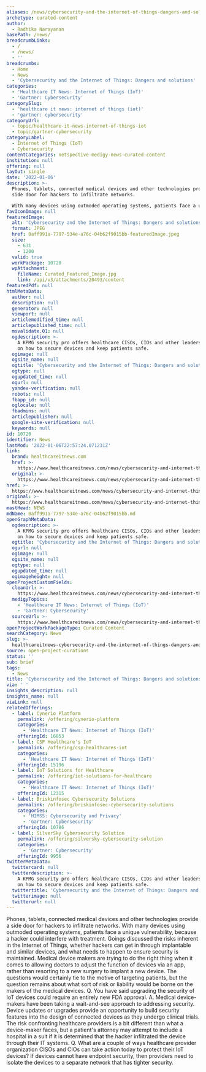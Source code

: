 ```yaml
---
aliases: /news/cybersecurity-and-the-internet-of-things-dangers-and-solutions
archetype: curated-content
author:
  - Radhika Narayanan
basePath: /news/
breadcrumbLinks:
  - /
  - /news/
  - ''
breadcrumbs:
  - Home
  - News
  - 'Cybersecurity and the Internet of Things: Dangers and solutions'
categories:
  - 'Healthcare IT News: Internet of Things (IoT)'
  - 'Gartner: Cybersecurity'
categorySlug:
  - 'healthcare it news: internet of things (iot)'
  - 'gartner: cybersecurity'
categoryUrl:
  - topic/healthcare-it-news-internet-of-things-iot
  - topic/gartner-cybersecurity
categoryLabel:
  - Internet of Things (IoT)
  - Cybersecurity
contentCategories: netspective-medigy-news-curated-content
institution: null
offering: null
layOut: single
date: '2022-01-06'
description: >-
  Phones, tablets, connected medical devices and other technologies provide a
  side door for hackers to infiltrate networks.

  With many devices using outmoded operating systems, patients face a unique vul
favIconImage: null
featuredImage:
  alt: 'Cybersecurity and the Internet of Things: Dangers and solutions'
  format: JPEG
  href: 0aff991a-7797-534e-a76c-04b62f9015bb-featuredImage.jpeg
  size:
    - 631
    - 1200
  valid: true
  workPackage: 10720
  wpAttachment:
    fileName: Curated_Featured_Image.jpg
    link: /api/v3/attachments/20493/content
featuredPdf: null
htmlMetaData:
  author: null
  description: null
  generator: null
  viewport: null
  articlemodified_time: null
  articlepublished_time: null
  msvalidate.01: null
  ogdescription: >-
    A KPMG security pro offers healthcare CISOs, CIOs and other leaders advice
    on how to secure devices and keep patients safe.
  ogimage: null
  ogsite_name: null
  ogtitle: 'Cybersecurity and the Internet of Things: Dangers and solutions'
  ogtype: null
  ogupdated_time: null
  ogurl: null
  yandex-verification: null
  robots: null
  fbapp_id: null
  oglocale: null
  fbadmins: null
  articlepublisher: null
  google-site-verification: null
  keywords: null
id: 10720
identifier: News
lastMod: '2022-01-06T22:57:24.071231Z'
link:
  brand: healthcareitnews.com
  href: >-
    https://www.healthcareitnews.com/news/cybersecurity-and-internet-things-dangers-and-solutions
  original: >-
    https://www.healthcareitnews.com/news/cybersecurity-and-internet-things-dangers-and-solutions
href: >-
  https://www.healthcareitnews.com/news/cybersecurity-and-internet-things-dangers-and-solutions
original: >-
  https://www.healthcareitnews.com/news/cybersecurity-and-internet-things-dangers-and-solutions
mastHead: NEWS
mdName: 0aff991a-7797-534e-a76c-04b62f9015bb.md
openGraphMetaData:
  ogdescription: >-
    A KPMG security pro offers healthcare CISOs, CIOs and other leaders advice
    on how to secure devices and keep patients safe.
  ogtitle: 'Cybersecurity and the Internet of Things: Dangers and solutions'
  ogurl: null
  ogimage: null
  ogsite_name: null
  ogtype: null
  ogupdated_time: null
  ogimageheight: null
openProjectCustomFields:
  cleanUrl: >-
    https://www.healthcareitnews.com/news/cybersecurity-and-internet-things-dangers-and-solutions
  medigyTopics:
    - 'Healthcare IT News: Internet of Things (IoT)'
    - 'Gartner: Cybersecurity'
  sourceUrl: >-
    https://www.healthcareitnews.com/news/cybersecurity-and-internet-things-dangers-and-solutions
openProjectWorkPackageType: Curated Content
searchCategory: News
slug: >-
  healthcareitnews-cybersecurity-and-the-internet-of-things-dangers-and-solutions
source: open-project-curations
status: ''
sub: brief
tags:
  - News
title: 'Cybersecurity and the Internet of Things: Dangers and solutions'
via: ' '
insights_description: null
insights_name: null
viaLink: null
relatedOfferings:
  - label: Cynerio Platform
    permalink: /offering/cynerio-platform
    categories:
      - 'Healthcare IT News: Internet of Things (IoT)'
    offeringId: 16853
  - label: CSP Healthcare's IoT
    permalink: /offering/csp-healthcares-iot
    categories:
      - 'Healthcare IT News: Internet of Things (IoT)'
    offeringId: 15196
  - label: IoT Solutions for Healthcare
    permalink: /offering/iot-solutions-for-healthcare
    categories:
      - 'Healthcare IT News: Internet of Things (IoT)'
    offeringId: 12315
  - label: Briskinfosec Cybersecurity Solutions
    permalink: /offering/briskinfosec-cybersecurity-solutions
    categories:
      - 'HIMSS: Cybersecurity and Privacy'
      - 'Gartner: Cybersecurity'
    offeringId: 10786
  - label: SilverSky Cybersecurity Solution
    permalink: /offering/silversky-cybersecurity-solution
    categories:
      - 'Gartner: Cybersecurity'
    offeringId: 9956
twitterMetaData:
  twittercard: null
  twitterdescription: >-
    A KPMG security pro offers healthcare CISOs, CIOs and other leaders advice
    on how to secure devices and keep patients safe.
  twittertitle: 'Cybersecurity and the Internet of Things: Dangers and solutions'
  twitterimage: null
  twitterurl: null
---
```

<p>Phones, tablets, connected medical devices and other technologies provide a side door for hackers to infiltrate networks.
With many devices using outmoded operating systems, patients face a unique vulnerability, because a hacker could interfere with treatment.
Goings discussed the risks inherent in the Internet of Things, whether hackers can get in through implantable and similar devices, and what needs to happen to ensure security is maintained.
Medical device makers are trying to do the right thing when it comes to allowing doctors to adjust the function of devices via an app, rather than resorting to a new surgery to implant a new device.
The questions would certainly tie to the motive of targeting patients, but the question remains about what sort of risk or liability would be borne on the makers of the medical devices.
Q. You have said upgrading the security of IoT devices could require an entirely new FDA approval.
A. Medical device-makers have been taking a wait-and-see approach to addressing security.
Device updates or upgrades provide an opportunity to build security features into the design of connected devices as they undergo clinical trials.
The risk confronting healthcare providers is a bit different than what a device-maker faces, but a patient's attorney may attempt to include a hospital in a suit if it is determined that the hacker infiltrated the device through their IT systems.
Q. What are a couple of ways healthcare provider organization CISOs and CIOs can take action today to protect their IoT devices?
If devices cannot have endpoint security, then providers need to isolate the devices to a separate network that has tighter security.</p>